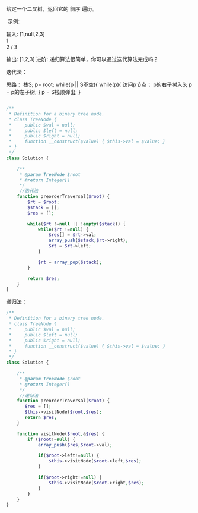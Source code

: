 给定一个二叉树，返回它的 前序 遍历。

 示例:

输入: [1,null,2,3]  
   1
    \
     2
    /
   3 

输出: [1,2,3]
进阶: 递归算法很简单，你可以通过迭代算法完成吗？

迭代法：

思路：
栈S;
p= root;
while(p || S不空){
    while(p){
        访问p节点；
        p的右子树入S;
        p = p的左子树;
    }
    p = S栈顶弹出;
}

```php

/**
 * Definition for a binary tree node.
 * class TreeNode {
 *     public $val = null;
 *     public $left = null;
 *     public $right = null;
 *     function __construct($value) { $this->val = $value; }
 * }
 */
class Solution {

    /**
     * @param TreeNode $root
     * @return Integer[]
     */
     //迭代法
    function preorderTraversal($root) {
        $rt = $root;
        $stack = [];
        $res = [];

        while($rt !=null || !empty($stack)) {
            while($rt !=null) {
                $res[] = $rt->val;
                array_push($stack,$rt->right);
                $rt = $rt->left;
            } 

            $rt = array_pop($stack);
        }

        return $res;
    }
}


```


递归法：

```php
/**
 * Definition for a binary tree node.
 * class TreeNode {
 *     public $val = null;
 *     public $left = null;
 *     public $right = null;
 *     function __construct($value) { $this->val = $value; }
 * }
 */
class Solution {

    /**
     * @param TreeNode $root
     * @return Integer[]
     */
     //递归法
    function preorderTraversal($root) {
       $res = [];
       $this->visitNode($root,$res);
       return $res;
    }

    function visitNode($root,&$res) {
        if ($root!=null) {
            array_push($res,$root->val);

            if($root->left!=null) {
                $this->visitNode($root->left,$res);
            }

            if($root->right!=null) {
                $this->visitNode($root->right,$res);
            }
        }
    }
}

```